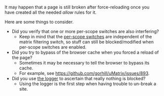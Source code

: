It may happen that a page is still broken after force-reloading once you have created all the needed _allow_ rules for it.

Here are some things to consider.

- Did you verify that one or more per-scope switches are also interfering?
    - Keep in mind that the [per-scope switches](https://github.com/gorhill/uMatrix/wiki/Per-scope-switches) are independent of the matrix filtering switch, so stuff can still be blocked/modified when per-scope switches are enabled.
- Did you try to bypass of the browser cache when you forced a reload of the page?
    - Sometimes it may be necessary to tell the browser to bypass its cache.
    - For example, see <https://github.com/gorhill/uMatrix/issues/893>.
- Did you use [the logger](https://github.com/gorhill/uMatrix/wiki/Logger) to ascertain that really nothing is blocked?
    - Using the logger is the first step when having trouble to un-break a site.